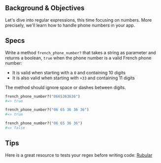 ## Background & Objectives

Let's dive into regular expressions, this time focusing on numbers.
More precisely, we'll learn how to handle phone numbers in your app.

## Specs

Write a method `french_phone_number?` that takes a string as parameter and returns a boolean,
`true` when the phone number is a valid French phone number:

- It is valid when starting with a `0` and containing 10 digits
- It is also valid when starting with `+33` and containing 11 digits

The method should ignore space or dashes between digits.

```ruby
french_phone_number?("0665363636")
#=> true

french_phone_number?("06 65 36 36 36")
#=> true

french_phone_number?("06 65 36 36")
#=> false
```

## Tips

Here is a great resource to tests your regex before writing code:
[Rubular](http://rubular.com/)
